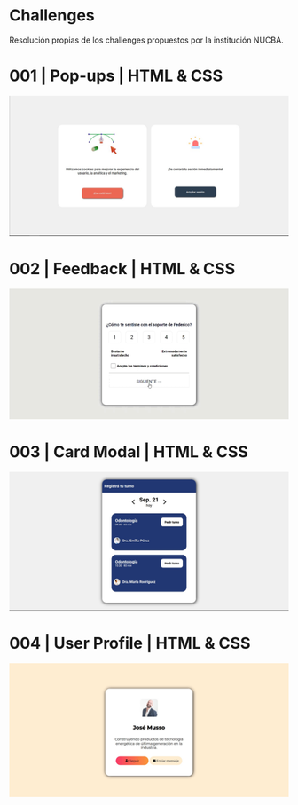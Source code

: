 # Challenges
Resolución propias de los challenges propuestos por la institución NUCBA.
# 001 | Pop-ups | HTML & CSS
![Captura de la resolución del challenge 001](https://github.com/2piradrian/Challenges/blob/main/Capturas/001.jpg) 
# 002 | Feedback | HTML & CSS
![Captura de la resolución del challenge 002](https://github.com/2piradrian/Challenges/blob/main/Capturas/002.gif) 
# 003 | Card Modal | HTML & CSS
![Captura de la resolución del challenge 003](https://github.com/2piradrian/Challenges/blob/main/Capturas/003.jpg)
# 004 | User Profile | HTML & CSS
![Captura de la resolución del challenge 004](https://github.com/2piradrian/Challenges/blob/main/Capturas/004.jpg)
